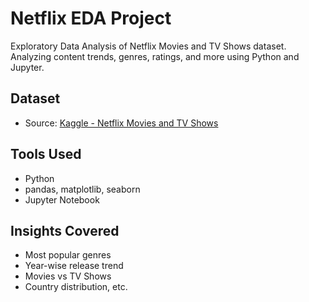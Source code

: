 # Netflix EDA Project

Exploratory Data Analysis of Netflix Movies and TV Shows dataset.  
Analyzing content trends, genres, ratings, and more using Python and Jupyter.

## Dataset
- Source: [Kaggle - Netflix Movies and TV Shows](https://www.kaggle.com/datasets/shivamb/netflix-shows)

## Tools Used
- Python
- pandas, matplotlib, seaborn
- Jupyter Notebook

## Insights Covered
- Most popular genres
- Year-wise release trend
- Movies vs TV Shows
- Country distribution, etc.
